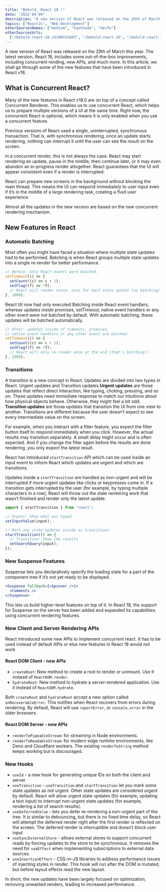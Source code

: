 ```yaml
---
title: "Behold, React 18 !"
date: "2022-04-09"
description: "A new version of React was released on the 29th of March this year. The latest version, React 18, includes some out-of-the-box improvements, including concurrent rending, new APIs, and much more. In this article, we shall go through some of the new features that have been introduced in React v18."
topics: ["ReactJs", "Web Development"]
otherSourcesNames: ["medium", "hashnode", "devTo"]
otherSourcesUrls:
  ["/behold-react-18-c6100fe5603", "/behold-react-18", "/behold-react-18--31g8"]
---
```


A new version of React was released on the 29th of March this year. The latest version, React 18, includes some out-of-the-box improvements, including concurrent rending, new APIs, and much more. In this article, we shall go through some of the new features that have been introduced in React v18.

## What is Concurrent React?

Many of the new features in React v18.0 are on top of a concept called Concurrent Renderer. This enables us to use concurrent React, which helps us to prepare multiple versions of a UI at the same time. Right now, the concurrent React is optional, which means it is only enabled when you use a concurrent feature.

Previous versions of React used a single, uninterrupted, synchronous transaction. That is, with synchronous rendering, once an update starts rendering, nothing can interrupt it until the user can see the result on the screen.

In a concurrent render, this is not always the case. React may start rendering an update, pause in the middle, then continue later, or It may even abandon an in-progress render altogether. React guarantees that the UI will appear consistent even if a render is interrupted.

React can prepare new screens in the background without blocking the main thread. This means the UI can respond immediately to user input even if it’s in the middle of a large rendering task, creating a fluid user experience.

Almost all the updates in the new version are based on the new concurrent rendering mechanism.

## New Features in React

### Automatic Batching

Most often you might have faced a situation where multiple state updates had to be performed. Batching is when React groups multiple state updates into a single re-render for better performance.

```js
// Before: only React events were batched.
setTimeout(() => {
  setCount((c) => c + 1);
  setFlag((f) => !f);
  // React will render twice, once for each state update (no batching)
}, 1000);
```

React till now had only executed Batching inside React event handlers, whereas updates inside promises, setTimeout, native event handlers or any other event were not batched by default. With automatic batching, these updates will be batched automatically.

```js
// After: updates inside of timeouts, promises,
// native event handlers or any other event are batched.
setTimeout(() => {
  setCount((c) => c + 1);
  setFlag((f) => !f);
  // React will only re-render once at the end (that's batching!)
}, 1000);
```

### Transitions

A transition is a new concept in React. Updates are divided into two types in React. Urgent updates and Transition updates
**Urgent updates** are those updates that reflect direct interaction, like typing, clicking, pressing, and so on. These updates need immediate response to match our intuitions about how physical objects behave. Otherwise, they might feel a bit odd.
**Transition updates** are those updates that transition the UI from one view to another. Transitions are different because the user doesn’t expect to see every intermediate value on the screen.

For example, when you interact with a filter feature, you expect the filter button itself to respond immediately when you click. However, the actual results may transition separately. A small delay might occur and is often expected. And if you change the filter again before the results are done rendering, you only expect the latest result.

React has introduced `startTransition` API which can be used inside an input event to inform React which updates are urgent and which are transitions.

Updates inside a `startTransition` are handled as non-urgent and will be interrupted if more urgent updates like clicks or keypresses come in. If a transition gets interrupted by the user (for example, by typing multiple characters in a row), React will throw out the stale rendering work that wasn’t finished and render only the latest update.

```js
import { startTransition } from "react";

// Urgent: Show what was typed
setInputValue(input);

// Mark any state updates inside as transitions
startTransition(() => {
  // Transition: Show the results
  setSearchQuery(input);
});
```

### New Suspense Features

Suspense lets you declaratively specify the loading state for a part of the component tree if it’s not yet ready to be displayed.

```jsx
<Suspense fallback={<Spinner />}>
  <Comments />
</Suspense>
```

This lets us build higher-level features on top of it. In React 18, the support for Suspense on the server has been added and expanded its capabilities using concurrent rendering features.

### New Client and Server Rendering APIs

React introduced some new APIs to implement concurrent react. It has to be used instead of default APIs or else new features in React 18 would not work

#### React DOM Client - new APIs

- `createRoot`: New method to create a root to render or unmount. Use it instead of `ReactDOM.render`.
- `hydrateRoot`: New method to hydrate a server-rendered application. Use it instead of `ReactDOM.hydrate`.

Both `createRoot` and `hydrateRoot` accept a new option called `onRecoverableError`. This notifies when React recovers from errors during rendering. By default, React will use `reportError`, or `console.error` in the older browsers.

#### React DOM Server - new APIs

- `renderToPipeableStream`: for streaming in Node environments.
- `renderToReadableStream`: for modern edge runtime environments, like Deno and Cloudflare workers.
  The existing `renderToString` method keeps working but is discouraged.

### New Hooks

- `useId` - a new hook for generating unique IDs on both the client and server
- `useTransition` - `useTransition` and `startTransition` let you mark some state updates as not urgent. Other state updates are considered urgent by default. React will allow urgent state updates (for example, updating a text input) to interrupt non-urgent state updates (for example, rendering a list of search results).
- `useDeferredValue` - lets you defer re-rendering a non-urgent part of the tree. It is similar to debouncing, but there is no fixed time delay, so React will attempt the deferred render right after the first render is reflected on the screen. The deferred render is interruptible and doesn’t block user input
- `useSyncExternalStore` - allows external stores to support concurrent reads by forcing updates to the store to be synchronous. It removes the need for `useEffect` when implementing subscriptions to external data sources.
- `useInsertionEffect` - CSS-in-JS libraries to address performance issues of injecting styles in render. This hook will run after the DOM is mutated, but before layout effects read the new layout.

In short, the new updates have been largely focused on optimization, removing unwanted renders, leading to increased performance.
